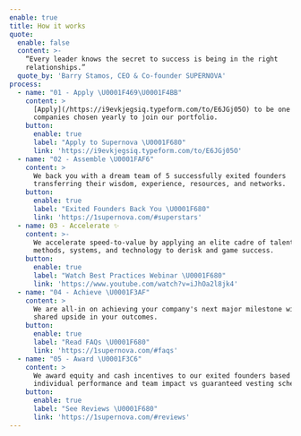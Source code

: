 ```yaml
---
enable: true
title: How it works
quote:
  enable: false
  content: >-
    “Every leader knows the secret to success is being in the right
    relationships.”
  quote_by: 'Barry Stamos, CEO & Co-founder SUPERNOVA'
process:
  - name: "01 - Apply \U0001F469‍\U0001F4BB"
    content: >
      [Apply](/https://i9evkjegsiq.typeform.com/to/E6JGj05O) to be one of twelve
      companies chosen yearly to join our portfolio. 
    button:
      enable: true
      label: "Apply to Supernova \U0001F680"
      link: 'https://i9evkjegsiq.typeform.com/to/E6JGj05O'
  - name: "02 - Assemble \U0001FAF6"
    content: >
      We back you with a dream team of 5 successfully exited founders
      transferring their wisdom, experience, resources, and networks.
    button:
      enable: true
      label: "Exited Founders Back You \U0001F680"
      link: 'https://1supernova.com/#superstars'
  - name: 03 - Accelerate ✨
    content: >-
      We accelerate speed-to-value by applying an elite cadre of talent,
      methods, systems, and technology to derisk and game success.
    button:
      enable: true
      label: "Watch Best Practices Webinar \U0001F680"
      link: 'https://www.youtube.com/watch?v=iJhOa2l8jk4'
  - name: "04 - Achieve \U0001F3AF"
    content: >
      We are all-in on achieving your company's next major milestone with a
      shared upside in your outcomes.
    button:
      enable: true
      label: "Read FAQs \U0001F680"
      link: 'https://1supernova.com/#faqs'
  - name: "05 - Award \U0001F3C6"
    content: >
      We award equity and cash incentives to our exited founders based on
      individual performance and team impact vs guaranteed vesting schedules.
    button:
      enable: true
      label: "See Reviews \U0001F680"
      link: 'https://1supernova.com/#reviews'
---
```


